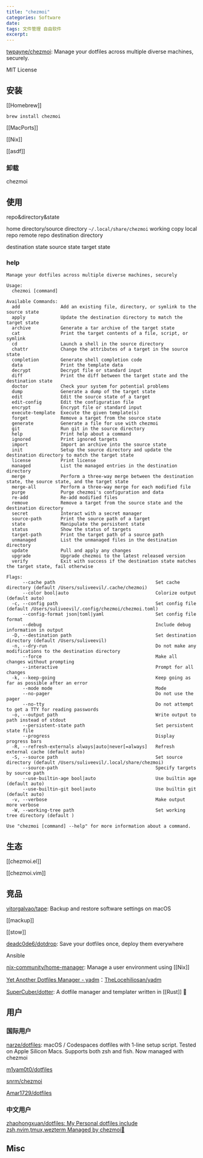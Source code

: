```yaml
---
title: "chezmoi"
categories: Software
date:
tags: 文件管理 自由软件
excerpt:
---
```



[twpayne/chezmoi](https://github.com/twpayne/chezmoi): Manage your dotfiles across multiple diverse machines, securely.

MIT License

## 安装
[[Homebrew]]

```shell
brew install chezmoi
```
[[MacPorts]]

[[Nix]]

[[asdf]]


### 卸载

chezmoi


## 使用

repo&directory&state

home directory/source directory
`~/.local/share/chezmoi`
working copy
local repo
remote repo
destination directory


destination state
source state
target state


### help

```shell
Manage your dotfiles across multiple diverse machines, securely

Usage:
  chezmoi [command]

Available Commands:
  add               Add an existing file, directory, or symlink to the source state
  apply             Update the destination directory to match the target state
  archive           Generate a tar archive of the target state
  cat               Print the target contents of a file, script, or symlink
  cd                Launch a shell in the source directory
  chattr            Change the attributes of a target in the source state
  completion        Generate shell completion code
  data              Print the template data
  decrypt           Decrypt file or standard input
  diff              Print the diff between the target state and the destination state
  doctor            Check your system for potential problems
  dump              Generate a dump of the target state
  edit              Edit the source state of a target
  edit-config       Edit the configuration file
  encrypt           Encrypt file or standard input
  execute-template  Execute the given template(s)
  forget            Remove a target from the source state
  generate          Generate a file for use with chezmoi
  git               Run git in the source directory
  help              Print help about a command
  ignored           Print ignored targets
  import            Import an archive into the source state
  init              Setup the source directory and update the destination directory to match the target state
  license           Print license
  managed           List the managed entries in the destination directory
  merge             Perform a three-way merge between the destination state, the source state, and the target state
  merge-all         Perform a three-way merge for each modified file
  purge             Purge chezmoi's configuration and data
  re-add            Re-add modified files
  remove            Remove a target from the source state and the destination directory
  secret            Interact with a secret manager
  source-path       Print the source path of a target
  state             Manipulate the persistent state
  status            Show the status of targets
  target-path       Print the target path of a source path
  unmanaged         List the unmanaged files in the destination directory
  update            Pull and apply any changes
  upgrade           Upgrade chezmoi to the latest released version
  verify            Exit with success if the destination state matches the target state, fail otherwise

Flags:
      --cache path                                     Set cache directory (default /Users/suliveevil/.cache/chezmoi)
      --color bool|auto                                Colorize output (default auto)
  -c, --config path                                    Set config file (default /Users/suliveevil/.config/chezmoi/chezmoi.toml)
      --config-format json|toml|yaml                   Set config file format
      --debug                                          Include debug information in output
  -D, --destination path                               Set destination directory (default /Users/suliveevil)
  -n, --dry-run                                        Do not make any modifications to the destination directory
      --force                                          Make all changes without prompting
      --interactive                                    Prompt for all changes
  -k, --keep-going                                     Keep going as far as possible after an error
      --mode mode                                      Mode
      --no-pager                                       Do not use the pager
      --no-tty                                         Do not attempt to get a TTY for reading passwords
  -o, --output path                                    Write output to path instead of stdout
      --persistent-state path                          Set persistent state file
      --progress                                       Display progress bars
  -R, --refresh-externals always|auto|never[=always]   Refresh external cache (default auto)
  -S, --source path                                    Set source directory (default /Users/suliveevil/.local/share/chezmoi)
      --source-path                                    Specify targets by source path
      --use-builtin-age bool|auto                      Use builtin age (default auto)
      --use-builtin-git bool|auto                      Use builtin git (default auto)
  -v, --verbose                                        Make output more verbose
  -W, --working-tree path                              Set working tree directory (default )

Use "chezmoi [command] --help" for more information about a command.

```


## 生态

[[chezmoi.el]]

[[chezmoi.vim]]

## 竞品

[vitorgalvao/tape](https://github.com/vitorgalvao/tape): Backup and restore software settings on macOS

[[mackup]]

[[stow]]

[deadc0de6/dotdrop](https://github.com/deadc0de6/dotdrop): Save your dotfiles once, deploy them everywhere

Ansible

[nix-community/home-manager](https://github.com/nix-community/home-manager): Manage a user environment using [[Nix]]


[Yet Another Dotfiles Manager - yadm](https://yadm.io/)：[TheLocehiliosan/yadm](https://github.com/TheLocehiliosan/yadm)

[SuperCuber/dotter](https://github.com/SuperCuber/dotter): A dotfile manager and templater written in [[Rust]] 🦀

## 用户

### 国际用户

[narze/dotfiles](https://github.com/narze/dotfiles): macOS / Codespaces dotfiles with 1-line setup script. Tested on Apple Silicon Macs. Supports both zsh and fish. Now managed with chezmoi

[m1yam0t0/dotfiles](https://github.com/m1yam0t0/dotfiles)

[snrm/chezmoi](https://gitee.com/snrm/chezmoi)

[Amar1729/dotfiles](https://github.com/Amar1729/dotfiles)

### 中文用户
[zhaohongxuan/dotfiles: My Personal dotfiles include zsh,nvim,tmux,wezterm Managed by chezmoi🤖](https://github.com/zhaohongxuan/dotfiles)



## Misc



